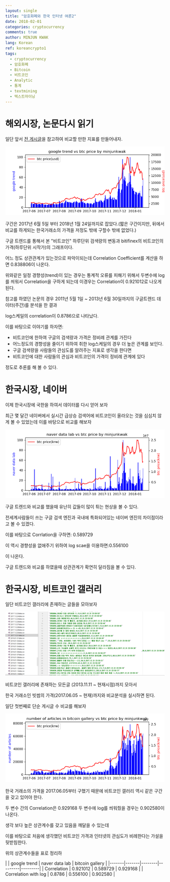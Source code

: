 ```yaml
---
layout: single
title: "암호화폐와 한국 인터넷 여론2"
date: 2018-02-01
categories: cryptocurrency
comments: true
author: MINJUN KWAK
lang: Korean
ref: koreancrypto1
tags:
  - cryptocurrency
  - 암호화폐
  - Bitcoin
  - 비트코인
  - Analytic
  - 통계
  - textmining
  - 텍스트마이닝
---
```


# 해외시장, 논문다시 읽기
일단 앞서 [전 게시글]({{"https://minjunkwak.github.io/cryptocurrency/analyzing-cyptocurrency-based-on-korean-web1-kor/"}})을 참고하여 비교할 만한 지표를 만들어내자.

<img src="/assets/images/koreancypto/googletrendvsbtc.png">

구간은 2017년 6월 5일 부터 2018년 1월 24일까지로 잡았다.(짧은 구간이지만, 뒤에서 비교를 하게되는 한국거래소의 가격을 저정도 밖에 구할수 밖에 없었다.)

구글 트렌드를 통해서 본 "비트코인" 하루단위 검색량의 변동과 bitifinex의 비트코인의 가격(하루단위 시작가)의 그래프이다.

어느 정도 상관관계가 있는것으로 파악이되는데 Correlation Coefficient를 계산을 하면 0.838806이 나온다.

위와같은 일정 경향성(trend)이 있는 경우는 통계적 오류를 피해기 위해서 두변수에 log를 씌워서 Correlation을 구하게 되는데 이경우는 Correlation이 0.921012로 나오게 된다.

참고를 하였던 논문의 경우 2011년 5월 1일 ~ 2013년 6월 30일까지의 구글트렌드 데이터(주간)를 분석을 한 결과

log스케일의 correlation이 0.8786으로 나타났다.


이를 바탕으로 이야기를 하자면: 
- 비트코인에 한하여 구글의 검색량과 가격은 정비례 관계를 가진다
- 어느정도의 경향성을 줄이기 위하여 취한 log스케일의 경우 더 높은 관계를 보인다.
- 구글 검색량을 사람들의 관심도를 알려주는 지표로 생각을 한다면
- 비트코인에 대한 사람들의 관심과 비트코인의 가격이 정비례 관계에 있다

정도로 추론를 해 볼 수 있다. 

# 한국시장, 네이버
이제 한국시장에 국한을 하여서 데이터를 다시 얻어 보자

최근 몇 달간 네이버에서 실시간 급상승 검색어에 비트코인이 올라오는 것을 심심치 않게 볼 수 있었는데 이를 바탕으로 비교를 해보자

<img src="/assets/images/koreancypto/naverdatalabvsbtc.png">

구글 트렌드와 비교를 했을때 유난히 값들이 많이 튀는 현상을 볼 수 있다.

전세계사람들이 쓰는 구글 검색 엔진과 국내에 특화되어있는 네이버 엔진의 차이점이라고 볼 수 있겠다.

이를 바탕으로 Corrlation을 구하면: 0.589729

이 역시 경향성을 없애주기 위하여 log scae을 이용하면:0.556100

이 나온다.

구글 트렌드와 비교를 하였을때 상관관계가 확연히 달라짐을 볼 수 있다.

# 한국시장, 비트코인 갤러리
일단 비트코인 갤러리에 존재하는 글들을 모아보자

<img src="/assets/images/koreancypto/galldata1.png">

비트코인 갤러리에 존재하는 모든글 (2013.11.11 ~ 현재시점)까지 모아서 

한국 거래소인 빗썸의 가격(2017.06.05 ~ 현재)까지와 비교분석을 실시하면 된다.

일단 첫번째로 단순 게시글 수 비교를 해보자

<img src="/assets/images/koreancypto/numberofarticlevsbtc.png">

한국 거래소의 가격을 2017.06.05부터 구했기 때문에 비트코인 갤러리 역시 같은 구간을 갖고 있어야 한다.

두 변수 간의 Correlation은 0.929168
두 변수에 log를 씌워줬을 경우는 0.902580이 나온다.

생각 보다 높은 상관계수를 갖고 있음을 깨달을 수 있는데

이를 바탕으로 처음에 생각했던 비트코인 가격과 인터넷의 관심도가 비례한다는 가설을 뒷받침한다.

위의 상관계수들을 표로 정리하

|  | google trend | naver data lab | bitcoin gallery |
|-------|-------|--------|---------|---------|
| Correlation | 0.921012 | 0.589729 | 0.929168 |
| Correlation with log | 0.8786 | 0.556100 | 0.902580 |






















